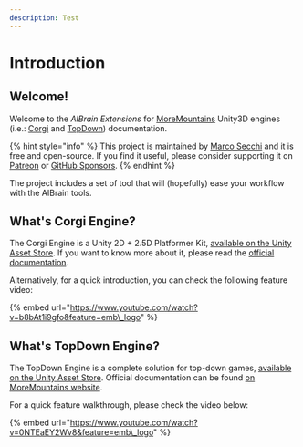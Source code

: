 ```yaml
---
description: Test
---
```


# Introduction

## Welcome!

Welcome to the _AIBrain Extensions_ for [MoreMountains](https://moremountains.com/) Unity3D engines \(i.e.: [Corgi](https://assetstore.unity.com/packages/templates/systems/corgi-engine-2d-2-5d-platformer-26617?aid=1011lHJn) and [TopDown](https://assetstore.unity.com/packages/templates/systems/topdown-engine-89636?aid=1011lHJn)\) documentation.

{% hint style="info" %}
 This project is maintained by [Marco Secchi](http://marcosecchi.it/) and it is free and open-source. If you find it useful, please consider supporting it on [Patreon](https://www.patreon.com/thebitcave) or [GitHub Sponsors](https://github.com/sponsors/marcosecchi/).
{% endhint %}

The project includes a set of tool that will \(hopefully\) ease your workflow with the AIBrain tools.

## What's Corgi Engine?

The Corgi Engine is a Unity 2D + 2.5D Platformer Kit, [available on the Unity Asset Store](https://assetstore.unity.com/packages/templates/systems/corgi-engine-2d-2-5d-platformer-26617?aid=1011lHJn). If you want to know more about it, please read the [official documentation](https://corgi-engine-docs.moremountains.com/index.html).

Alternatively, for a quick introduction, you can check the following feature video:

{% embed url="https://www.youtube.com/watch?v=b8bAt1i9gfo&feature=emb\_logo" %}



## What's TopDown Engine?

The TopDown Engine is a complete solution for top-down games, [available on the Unity Asset Store](https://assetstore.unity.com/packages/templates/systems/topdown-engine-89636?aid=1011lHJn). Official documentation can be found [on MoreMountains website](https://topdown-engine-docs.moremountains.com/).

For a quick feature walkthrough, please check the video below:

{% embed url="https://www.youtube.com/watch?v=0NTEaEY2Wv8&feature=emb\_logo" %}



